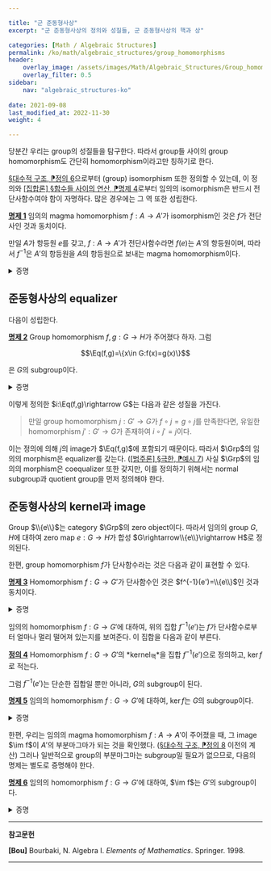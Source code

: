 ```yaml
---

title: "군 준동형사상"
excerpt: "군 준동형사상의 정의와 성질들, 군 준동형사상의 핵과 상"

categories: [Math / Algebraic Structures]
permalink: /ko/math/algebraic_structures/group_homomorphisms
header:
    overlay_image: /assets/images/Math/Algebraic_Structures/Group_homomorphisms.png
    overlay_filter: 0.5
sidebar: 
    nav: "algebraic_structures-ko"
    
date: 2021-09-08
last_modified_at: 2022-11-30
weight: 4

---
```


당분간 우리는 group의 성질들을 탐구한다. 따라서 group들 사이의 group homomorphism도 간단히 homomorphism이라고만 칭하기로 한다.

[§대수적 구조, ⁋정의 6](/ko/math/algebraic_structures/algebraic_structures#def6)으로부터 (group) isomorphism 또한 정의할 수 있는데, 이 정의와 [\[집합론\] §함수들 사이의 연산, ⁋명제 4](/ko/math/set_theory/operation_of_functions#prop4)로부터 임의의 isomorphism은 반드시 전단사함수여야 함이 자명하다. 많은 경우에는 그 역 또한 성립한다.

<div class="proposition" markdown="1">

<ins id="prop1">**명제 1**</ins> 임의의 magma homomorphism $f:A\rightarrow A'$가 isomorphism인 것은 $f$가 전단사인 것과 동치이다. 

만일 $A$가 항등원 $e$를 갖고, $f:A\rightarrow A'$가 전단사함수라면 $f(e)$는 $A'$의 항등원이며, 따라서 $f^{-1}$은 $A'$의 항등원을 $A$의 항등원으로 보내는 magma homomorphism이다.

</div>

<details class="proof" markdown="1">
<summary>증명</summary>

반대쪽 방향만 보이면 충분하다. $f$는 전단사이므로, 함수로써 역함수 $f^{-1}:G'\rightarrow G$가 존재한다. 만일 $f^{-1}$이 homomorphism이기만 하다면, 정의에 의해 $f$는 isomorphism이 될 것이다.

임의의 $y, y'\in  A'$를 택하자. 그럼 $f$는 전단사이므로, 적당한 $x$, $x'$가 유일하게 존재하여 $f(x)=y$이고 $f(x')=y'$이다. 이제

$$f^{-1}(yy')=f^{-1}(f(x)f(x'))=f^{-1}(f(xx'))=xx'=f^{-1}(y)f^{-1}(y')$$

이므로, $f^{-1}$은 homomorphism이고 따라서 $f$는 isomorphism이다. 

한편 $f:A\rightarrow A'$가 전단사함수라면, 임의의 $y\in A'$에 대하여 $f(x)=y$를 만족하는 유일한 $x\in A$가 존재한다. 이제

$$y=f(x)=f(xe)=f(x)f(e),\qquad y=f(x)=f(ex)=f(e)f(x)$$

이므로 $f(e)$는 $A'$의 항등원이다.

</details>

## 준동형사상의 equalizer

다음이 성립한다.

<div class="proposition" markdown="1">

<ins id="prop2">**명제 2**</ins> Group homomorphism $f,g:G \rightarrow H$가 주어졌다 하자. 그럼

$$\Eq(f,g)=\{x\in G:f(x)=g(x)\}$$

은 $G$의 subgroup이다.

</div>
<details class="proof" markdown="1">
<summary>증명</summary>

만일 $x,y\in \Eq(f,g)$라면,

$$f(xy^{-1})=f(x)f(y)^{-1}=g(x)g(y)^{-1}=g(xy^{-1})$$

이므로 $xy^{-1}\in\Eq(f,g)$이다. 따라서 [§반군, 모노이드, 군, ⁋명제 15](/ko/math/algebraic_structures/groups#prop15)에 의해 원하는 결과를 얻는다. 

</details>

이렇게 정의한 $i:\Eq(f,g)\rightarrow G$는 다음과 같은 성질을 가진다.

> 만일 group homomorphism $j:G' \rightarrow G$가 $f\circ j=g\circ j$를 만족한다면, 유일한 homomorphism $j': G' \rightarrow G$가 존재하여 $i\circ j'=j$이다.

이는 정의에 의해 $j$의 image가 $\Eq(f,g)$에 포함되기 때문이다. 따라서 $\Grp$의 임의의 morphism은 equalizer를 갖는다. ([\[범주론\] §극한, ⁋예시 7](/ko/math/category_theory/limits#ex7)) 사실 $\Grp$의 임의의 morphism은 coequalizer 또한 갖지만, 이를 정의하기 위해서는 normal subgroup과 quotient group을 먼저 정의해야 한다. 

## 준동형사상의 kernel과 image

Group $\\{e\\}$는 category $\Grp$의 zero object이다. 따라서 임의의 group $G,H$에 대하여 zero map $e:G \rightarrow H$가 합성 $G\rightarrow\\{e\\}\rightarrow H$로 정의된다. 

한편, group homomorphism $f$가 단사함수라는 것은 다음과 같이 표현할 수 있다.

<div class="proposition" markdown="1">

<ins id="prop3">**명제 3**</ins> Homomorphism $f:G\rightarrow G'$가 단사함수인 것은 $f^{-1}(e')=\\{e\\}$인 것과 동치이다.

</div>
<details class="proof" markdown="1">
<summary>증명</summary>

$f$가 단사함수라면 $f^{-1}(e')=\\{e\\}$여야 하는 것은 자명하다.

거꾸로 $f^{-1}(e')=\\{e\\}$가 성립한다 가정하자. $f(x)=f(y)$를 만족하는 $x,y\in G$가 주어졌다 하면,

$$e'=f(x)f(y)^{-1}=f(xy^{-1})$$

이며, 가정에 의해 $xy^{-1}=e$이다. 이로부터 $x=y$임을 안다.

</details>

임의의 homomorphism $f:G\rightarrow G'$에 대하여, 위의 집합 $f^{-1}(e')$는 $f$가 단사함수로부터 얼마나 멀리 떨어져 있는지를 보여준다. 이 집합을 다음과 같이 부른다.

<div class="definition" markdown="1">

<ins id="def4">**정의 4**</ins> Homomorphism $f:G\rightarrow G'$의 *kernel<sub>핵</sub>*을 집합 $f^{-1}(e')$으로 정의하고, $\ker f$로 적는다.

</div>

그럼 $f^{-1}(e')$는 단순한 집합일 뿐만 아니라, $G$의 subgroup이 된다.

<div class="proposition" markdown="1">

<ins id="prop5">**명제 5**</ins> 임의의 homomorphism $f:G\rightarrow G'$에 대하여, $\ker f$는 $G$의 subgroup이다.

</div>
<details class="proof" markdown="1">
<summary>증명</summary>

정의에 의해 $\ker f=\Eq(f,e)$이다.

</details>

한편, 우리는 임의의 magma homomorphism $f:A\rightarrow A'$이 주어졌을 때, 그 image $\im f$이 $A'$의 부분마그마가 되는 것을 확인했다. ([§대수적 구조, ⁋정의 8](/ko/math/algebraic_structures/algebraic_structures#def8) 이전의 계산) 그러나 일반적으로 group의 부분마그마는 subgroup일 필요가 없으므로, 다음의 명제는 별도로 증명해야 한다. 

<div class="proposition" markdown="1">

<ins id="prop6">**명제 6**</ins> 임의의 homomorphism $f:G\rightarrow G'$에 대하여, $\im f$는 $G'$의 subgroup이다.

</div>
<details class="proof" markdown="1">
<summary>증명</summary>

$\im f$가 $G'$의 부분마그마인 것은 이미 알고 있으므로, [§반군, 모노이드, 군, ⁋명제 15](/ko/math/algebraic_structures/groups#prop15)를 이용하면 $\im f$가 역원을 취하는 것에 대해 닫혀있음만 보이면 된다. $y\in\im f$라 하고, $x\in G$가 $f(x)=y$를 만족한다 하자. 그럼

$$f(x^{-1})=f(x)^{-1}=y^{-1}$$

로부터 $y^{-1}\in\im f$임을 안다.

</details>


---

**참고문헌**

**[Bou]** Bourbaki, N. Algebra I. *Elements of Mathematics*. Springer. 1998.  

---

[^1]: 지저분한 notation을 피하기 위해 $a\ker f$ 대신 $\bar{a}$로 적었다.

